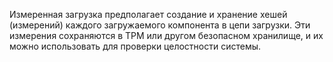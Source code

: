 Измеренная загрузка предполагает создание и хранение хешей (измерений) каждого загружаемого компонента в цепи загрузки. Эти измерения сохраняются в TPM или другом безопасном хранилище, и их можно использовать для проверки целостности системы.
